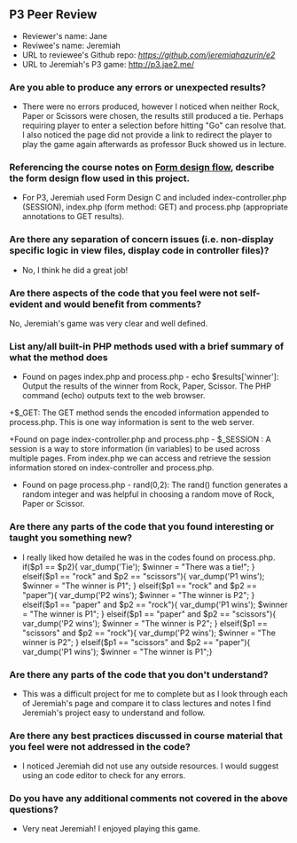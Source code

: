 ## P3 Peer Review

+ Reviewer's name: Jane
+ Reviwee's name: Jeremiah
+ URL to reviewee's Github repo: *<https://github.com/jeremiahazurin/e2>*
+ URL to Jeremiah's P3 game: http://p3.jae2.me/


### Are you able to produce any errors or unexpected results?
+ There were no errors produced, however I noticed when neither Rock, Paper or Scissors were chosen, the 
results still produced a tie. Perhaps requiring player to enter a selection before hitting "Go" can 
resolve that. I also noticed the page did not provide a link to redirect the player to play the game 
again afterwards as professor Buck showed us in lecture. 

### Referencing the course notes on [Form design flow](https://hesweb.dev/e2/notes#/php/form-flow), describe the form design flow used in this project.
+ For P3, Jeremiah used Form Design C and included index-controller.php (SESSION), index.php (form 
method: GET) and process.php (appropriate annotations to GET results).


### Are there any separation of concern issues (i.e. non-display specific logic in view files, display code in controller files)? 
+ No, I think he did a great job!

### Are there aspects of the code that you feel were not self-evident and would benefit from comments?
No, Jeremiah's game was very clear and well defined.

### List any/all built-in PHP methods used with a brief summary of what the method does
+ Found on pages  index.php and process.php -
echo $results['winner']: Output the results of the winner from Rock, Paper, Scissor.  The PHP command 
(echo) outputs text to the 
web browser.

+$_GET: The GET method sends the encoded information appended to process.php. This is one way information 
is sent to the web server.


+Found on page index-controller.php and process.php -
$_SESSION : A session is a way to store information (in variables) to be used across multiple pages. From index.php 
we can access and retrieve the session information stored on index-controller and process.php. 


+ Found on page process.php -
rand(0,2):  The rand() function generates a random integer and was helpful in choosing a random move of 
Rock, Paper or Scissor.


### Are there any parts of the code that you found interesting or taught you something new?
+ I really liked how detailed he was in the codes found on process.php.
if($p1 == $p2){
    var_dump('Tie');
    $winner = "There was a tie!";
    } elseif($p1 == "rock" and $p2 == "scissors"){
    var_dump('P1 wins');
    $winner = "The winner is P1";
    } elseif($p1 == "rock" and $p2 == "paper"){
    var_dump('P2 wins');
    $winner = "The winner is P2";
    }  elseif($p1 == "paper" and $p2 == "rock"){
    var_dump('P1 wins');
    $winner = "The winner is P1";
    } elseif($p1 == "paper" and $p2 == "scissors"){
    var_dump('P2 wins');
    $winner = "The winner is P2";
    }  elseif($p1 == "scissors" and $p2 == "rock"){
    var_dump('P2 wins');
    $winner = "The winner is P2";
    }  elseif($p1 == "scissors" and $p2 == "paper"){
    var_dump('P1 wins');
    $winner = "The winner is P1";}


### Are there any parts of the code that you don't understand?
+ This was a difficult project for me to complete but as I look through each of Jeremiah's page and 
compare it to class lectures and notes I find Jeremiah's project easy to understand and follow.


### Are there any best practices discussed in course material that you feel were not addressed in the code?
+ I noticed Jeremiah did not use any outside resources. I would suggest using an code editor to check for 
any errors.

### Do you have any additional comments not covered in the above questions?
+ Very neat Jeremiah! I enjoyed playing this game.
